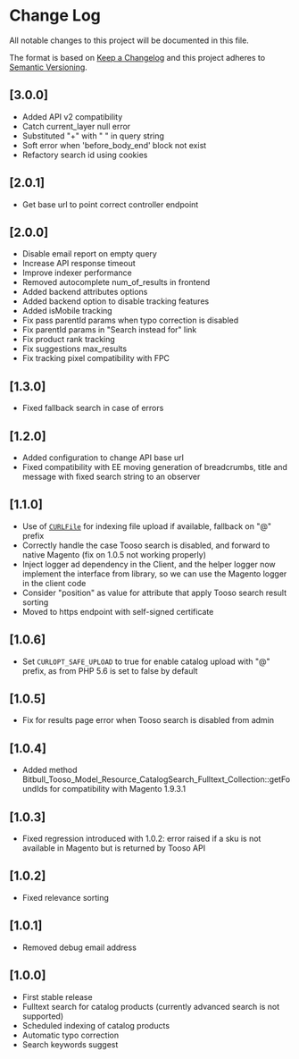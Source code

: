 # Change Log
All notable changes to this project will be documented in this file.

The format is based on [Keep a Changelog](http://keepachangelog.com/)
and this project adheres to [Semantic Versioning](http://semver.org/).

## [3.0.0]
- Added API v2 compatibility
- Catch current_layer null error
- Substituted "+" with " " in query string
- Soft error when 'before_body_end' block not exist
- Refactory search id using cookies

## [2.0.1]
- Get base url to point correct controller endpoint

## [2.0.0]
- Disable email report on empty query
- Increase API response timeout
- Improve indexer performance
- Removed autocomplete num_of_results in frontend
- Added backend attributes options
- Added backend option to disable tracking features
- Added isMobile tracking
- Fix pass parentId params when typo correction is disabled
- Fix parentId params in "Search instead for" link
- Fix product rank tracking
- Fix suggestions max_results
- Fix tracking pixel compatibility with FPC

## [1.3.0]

- Fixed fallback search in case of errors

## [1.2.0]

- Added configuration to change API base url
- Fixed compatibility with EE moving generation of breadcrumbs, title and message with fixed search string to an observer

## [1.1.0]

- Use of [`CURLFile`](http://php.net/manual/en/class.curlfile.php) for indexing file upload if available, fallback on "@" prefix
- Correctly handle the case Tooso search is disabled, and forward to native Magento (fix on 1.0.5 not working properly)
- Inject logger ad dependency in the Client, and the helper logger now implement the interface from library, so we can use the Magento logger in the client code
- Consider "position" as value for attribute that apply Tooso search result sorting
- Moved to https endpoint with self-signed certificate

## [1.0.6]

- Set `CURLOPT_SAFE_UPLOAD` to true for enable catalog upload with "@" prefix, as from PHP 5.6 is set to false by default

## [1.0.5]

- Fix for results page error when Tooso search is disabled from admin

## [1.0.4]

- Added method Bitbull_Tooso_Model_Resource_CatalogSearch_Fulltext_Collection::getFoundIds for compatibility with Magento 1.9.3.1

## [1.0.3]

- Fixed regression introduced with 1.0.2: error raised if a sku is not available in Magento but is returned by Tooso API

## [1.0.2]

- Fixed relevance sorting

## [1.0.1]

- Removed debug email address

## [1.0.0]

- First stable release
- Fulltext search for catalog products (currently advanced search is not supported)
- Scheduled indexing of catalog products
- Automatic typo correction
- Search keywords suggest
